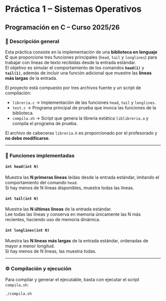 # Práctica 1 – Sistemas Operativos  
## Programación en C – Curso 2025/26  

### 📘 Descripción general

Esta práctica consiste en la implementación de una **biblioteca en lenguaje C** que proporcione tres funciones principales (`head`, `tail` y `longlines`) para trabajar con líneas de texto recibidas desde la entrada estándar.  
El objetivo es simular el comportamiento de los comandos **`head(1)`** y **`tail(1)`**, además de incluir una función adicional que muestre las **líneas más largas** de la entrada.

El proyecto está compuesto por tres archivos fuente y un script de compilación:

- `libreria.c` → Implementación de las funciones `head`, `tail` y `longlines`.  
- `test.c` → Programa principal de prueba que invoca las funciones de la biblioteca.  
- `compila.sh` → Script que genera la librería estática `liblibreria.a` y compila el programa de prueba.  

El archivo de cabeceras `libreria.h` es proporcionado por el profesorado y **no debe modificarse**.

---

### 🧩 Funciones implementadas

#### `int head(int N)`
Muestra las **N primeras líneas** leídas desde la entrada estándar, imitando el comportamiento del comando `head`.  
Si hay menos de N líneas disponibles, muestra todas las líneas.

#### `int tail(int N)`
Muestra las **N últimas líneas** de la entrada estándar.  
Lee todas las líneas y conserva en memoria únicamente las N más recientes, haciendo uso de memoria dinámica.

#### `int longlines(int N)`
Muestra las **N líneas más largas** de la entrada estándar, ordenadas de mayor a menor longitud.  
Si hay menos de N líneas, las muestra todas.

---

### ⚙️ Compilación y ejecución

Para compilar y generar el ejecutable, basta con ejecutar el script `compila.sh`:

```bash
./compila.sh

